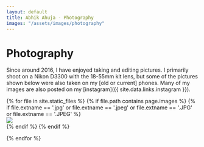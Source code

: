 ```yaml
---
layout: default
title: Abhik Ahuja - Photography
images: "/assets/images/photography"
---
```

# Photography
Since around 2016, I have enjoyed taking and editing pictures. I primarily shoot on a Nikon D3300 with the 18-55mm kit lens, but some of the pictures shown below were also taken on my [old or current] phones. Many of my images are also posted on my [instagram]({{ site.data.links.instagram }}).

<link rel="stylesheet" href="/assets/css/portfolio.css">
<script src="https://ajax.googleapis.com/ajax/libs/jquery/3.5.1/jquery.min.js"></script>
<script src="https://unpkg.com/masonry-layout@4/dist/masonry.pkgd.min.js"></script>
<script src="https://unpkg.com/imagesloaded@4/imagesloaded.pkgd.min.js"></script>
<link href="/assets/css/lightbox.css" rel="stylesheet" />

<div class="grid">
 {% for file in site.static_files %}
 {% if file.path contains page.images %}
 {% if file.extname == '.jpg' or file.extname == '.jpeg' or file.extname == '.JPG' or file.extname == '.JPEG' %}
 <div class="grid-item">
  <a href="{{ file.path }}" data-lightbox="{{ page.title }}">
   <img src="{{ file.path }}">
  </a>
 </div>
 {% endif %}
 {% endif %}

 {% endfor %}
</div>

<script>
 var $grid = $('.grid').masonry({
  // options
  itemSelector: '.grid-item',
  columnWidth: 50,
  gutter: 0,
  fitWidth: true
 });
 $grid.imagesLoaded().progress(function () {
  $grid.masonry('layout');
 });
</script>
<script src="/assets/js/lightbox.js"></script>
<script>
 lightbox.option({
  'resizeDuration': 200,
  'imageFadeDuration': 300,
  'wrapAround': true
 })
</script>

